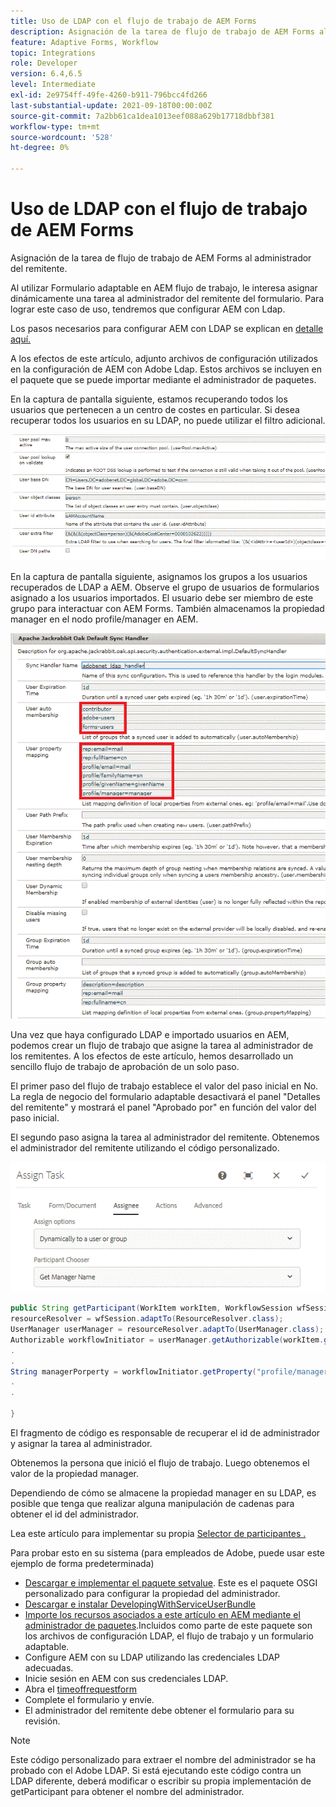 ```yaml
---
title: Uso de LDAP con el flujo de trabajo de AEM Forms
description: Asignación de la tarea de flujo de trabajo de AEM Forms al administrador del remitente
feature: Adaptive Forms, Workflow
topic: Integrations
role: Developer
version: 6.4,6.5
level: Intermediate
exl-id: 2e9754ff-49fe-4260-b911-796bcc4fd266
last-substantial-update: 2021-09-18T00:00:00Z
source-git-commit: 7a2bb61ca1dea1013eef088a629b17718dbbf381
workflow-type: tm+mt
source-wordcount: '528'
ht-degree: 0%

---
```


# Uso de LDAP con el flujo de trabajo de AEM Forms

Asignación de la tarea de flujo de trabajo de AEM Forms al administrador del remitente.

Al utilizar Formulario adaptable en AEM flujo de trabajo, le interesa asignar dinámicamente una tarea al administrador del remitente del formulario. Para lograr este caso de uso, tendremos que configurar AEM con Ldap.

Los pasos necesarios para configurar AEM con LDAP se explican en [detalle aquí.](https://helpx.adobe.com/experience-manager/6-5/sites/administering/using/ldap-config.html)

A los efectos de este artículo, adjunto archivos de configuración utilizados en la configuración de AEM con Adobe Ldap. Estos archivos se incluyen en el paquete que se puede importar mediante el administrador de paquetes.

En la captura de pantalla siguiente, estamos recuperando todos los usuarios que pertenecen a un centro de costes en particular. Si desea recuperar todos los usuarios en su LDAP, no puede utilizar el filtro adicional.

![Configuración LDAP](assets/costcenterldap.gif)

En la captura de pantalla siguiente, asignamos los grupos a los usuarios recuperados de LDAP a AEM. Observe el grupo de usuarios de formularios asignado a los usuarios importados. El usuario debe ser miembro de este grupo para interactuar con AEM Forms. También almacenamos la propiedad manager en el nodo profile/manager en AEM.

![Synchandler](assets/synchandler.gif)

Una vez que haya configurado LDAP e importado usuarios en AEM, podemos crear un flujo de trabajo que asigne la tarea al administrador de los remitentes. A los efectos de este artículo, hemos desarrollado un sencillo flujo de trabajo de aprobación de un solo paso.

El primer paso del flujo de trabajo establece el valor del paso inicial en No. La regla de negocio del formulario adaptable desactivará el panel &quot;Detalles del remitente&quot; y mostrará el panel &quot;Aprobado por&quot; en función del valor del paso inicial.

El segundo paso asigna la tarea al administrador del remitente. Obtenemos el administrador del remitente utilizando el código personalizado.

![Asignar tarea](assets/assigntask.gif)

```java
public String getParticipant(WorkItem workItem, WorkflowSession wfSession, MetaDataMap arg2) throws WorkflowException{
resourceResolver = wfSession.adaptTo(ResourceResolver.class);
UserManager userManager = resourceResolver.adaptTo(UserManager.class);
Authorizable workflowInitiator = userManager.getAuthorizable(workItem.getWorkflow().getInitiator());
.
.
String managerPorperty = workflowInitiator.getProperty("profile/manager")[0].getString();
.
.

}
```

El fragmento de código es responsable de recuperar el id de administrador y asignar la tarea al administrador.

Obtenemos la persona que inició el flujo de trabajo. Luego obtenemos el valor de la propiedad manager.

Dependiendo de cómo se almacene la propiedad manager en su LDAP, es posible que tenga que realizar alguna manipulación de cadenas para obtener el id del administrador.

Lea este artículo para implementar su propia [  Selector de participantes .](https://helpx.adobe.com/experience-manager/using/dynamic-steps.html)

Para probar esto en su sistema (para empleados de Adobe, puede usar este ejemplo de forma predeterminada)

* [Descargar e implementar el paquete setvalue](/help/forms/assets/common-osgi-bundles/SetValueApp.core-1.0-SNAPSHOT.jar). Este es el paquete OSGI personalizado para configurar la propiedad del administrador.
* [Descargar e instalar DevelopingWithServiceUserBundle](/help/forms/assets/common-osgi-bundles/DevelopingWithServiceUser.jar)
* [Importe los recursos asociados a este artículo en AEM mediante el administrador de paquetes](assets/aem-forms-ldap.zip).Incluidos como parte de este paquete son los archivos de configuración LDAP, el flujo de trabajo y un formulario adaptable.
* Configure AEM con su LDAP utilizando las credenciales LDAP adecuadas.
* Inicie sesión en AEM con sus credenciales LDAP.
* Abra el [timeoffrequestform](http://localhost:4502/content/dam/formsanddocuments/helpx/timeoffrequestform/jcr:content?wcmmode=disabled)
* Complete el formulario y envíe.
* El administrador del remitente debe obtener el formulario para su revisión.

>[!NOTE]
>
>Este código personalizado para extraer el nombre del administrador se ha probado con el Adobe LDAP. Si está ejecutando este código contra un LDAP diferente, deberá modificar o escribir su propia implementación de getParticipant para obtener el nombre del administrador.
